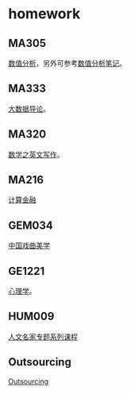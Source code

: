 # homework
## MA305
[数值分析](MA305)，另外可参考[数值分析笔记](https://github.com/Iydon/numerical_analysis_notes)。

## MA333
[大数据导论](MA333)。

## MA320
[数学之英文写作](MA320)。

## MA216
[计算金融](MA216)

## GEM034
[中国戏曲美学](GEM034)

## GE1221
[心理学](GE1221)。

## HUM009
[人文名家专题系列课程](HUM009)

## Outsourcing
[Outsourcing](Outsourcing)
